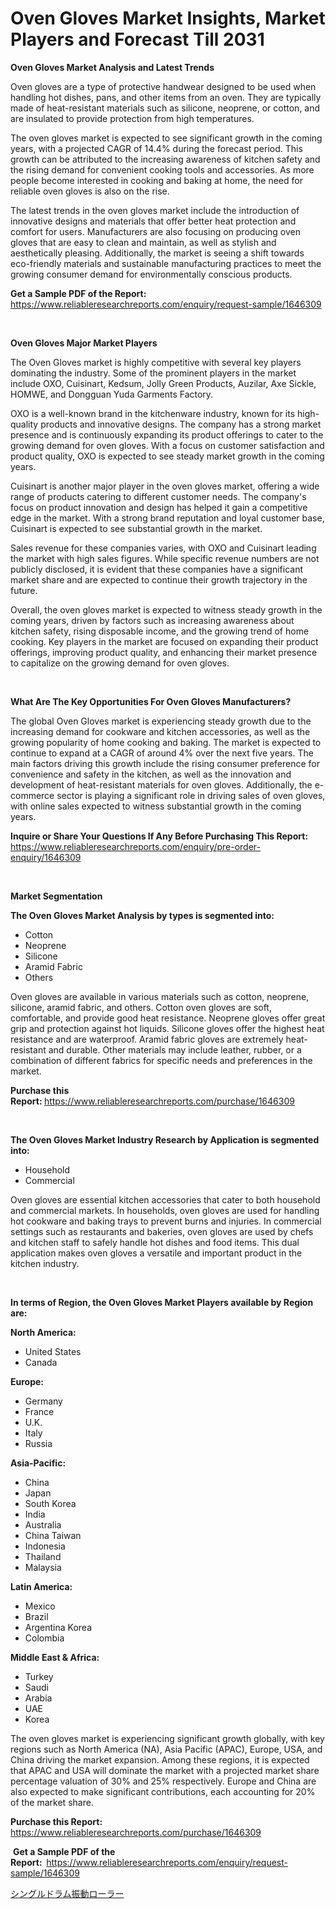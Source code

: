 <p><h1>Oven Gloves Market Insights, Market Players and Forecast Till 2031</h1></p><p><strong>Oven Gloves Market Analysis and Latest Trends</strong></p>
<p><p>Oven gloves are a type of protective handwear designed to be used when handling hot dishes, pans, and other items from an oven. They are typically made of heat-resistant materials such as silicone, neoprene, or cotton, and are insulated to provide protection from high temperatures.</p><p>The oven gloves market is expected to see significant growth in the coming years, with a projected CAGR of 14.4% during the forecast period. This growth can be attributed to the increasing awareness of kitchen safety and the rising demand for convenient cooking tools and accessories. As more people become interested in cooking and baking at home, the need for reliable oven gloves is also on the rise.</p><p>The latest trends in the oven gloves market include the introduction of innovative designs and materials that offer better heat protection and comfort for users. Manufacturers are also focusing on producing oven gloves that are easy to clean and maintain, as well as stylish and aesthetically pleasing. Additionally, the market is seeing a shift towards eco-friendly materials and sustainable manufacturing practices to meet the growing consumer demand for environmentally conscious products.</p></p>
<p><strong>Get a Sample PDF of the Report:&nbsp;</strong> <a href="https://www.reliableresearchreports.com/enquiry/request-sample/1646309">https://www.reliableresearchreports.com/enquiry/request-sample/1646309</a></p>
<p>&nbsp;</p>
<p><strong>Oven Gloves Major Market Players</strong></p>
<p><p>The Oven Gloves market is highly competitive with several key players dominating the industry. Some of the prominent players in the market include OXO, Cuisinart, Kedsum, Jolly Green Products, Auzilar, Axe Sickle, HOMWE, and Dongguan Yuda Garments Factory.</p><p>OXO is a well-known brand in the kitchenware industry, known for its high-quality products and innovative designs. The company has a strong market presence and is continuously expanding its product offerings to cater to the growing demand for oven gloves. With a focus on customer satisfaction and product quality, OXO is expected to see steady market growth in the coming years.</p><p>Cuisinart is another major player in the oven gloves market, offering a wide range of products catering to different customer needs. The company's focus on product innovation and design has helped it gain a competitive edge in the market. With a strong brand reputation and loyal customer base, Cuisinart is expected to see substantial growth in the market.</p><p>Sales revenue for these companies varies, with OXO and Cuisinart leading the market with high sales figures. While specific revenue numbers are not publicly disclosed, it is evident that these companies have a significant market share and are expected to continue their growth trajectory in the future.</p><p>Overall, the oven gloves market is expected to witness steady growth in the coming years, driven by factors such as increasing awareness about kitchen safety, rising disposable income, and the growing trend of home cooking. Key players in the market are focused on expanding their product offerings, improving product quality, and enhancing their market presence to capitalize on the growing demand for oven gloves.</p></p>
<p>&nbsp;</p>
<p><strong>What Are The Key Opportunities For Oven Gloves Manufacturers?</strong></p>
<p><p>The global Oven Gloves market is experiencing steady growth due to the increasing demand for cookware and kitchen accessories, as well as the growing popularity of home cooking and baking. The market is expected to continue to expand at a CAGR of around 4% over the next five years. The main factors driving this growth include the rising consumer preference for convenience and safety in the kitchen, as well as the innovation and development of heat-resistant materials for oven gloves. Additionally, the e-commerce sector is playing a significant role in driving sales of oven gloves, with online sales expected to witness substantial growth in the coming years.</p></p>
<p><strong>Inquire or Share Your Questions If Any Before Purchasing This Report:</strong> <a href="https://www.reliableresearchreports.com/enquiry/pre-order-enquiry/1646309">https://www.reliableresearchreports.com/enquiry/pre-order-enquiry/1646309</a></p>
<p>&nbsp;</p>
<p><strong>Market Segmentation</strong></p>
<p><strong>The Oven Gloves Market Analysis by types is segmented into:</strong></p>
<p><ul><li>Cotton</li><li>Neoprene</li><li>Silicone</li><li>Aramid Fabric</li><li>Others</li></ul></p>
<p><p>Oven gloves are available in various materials such as cotton, neoprene, silicone, aramid fabric, and others. Cotton oven gloves are soft, comfortable, and provide good heat resistance. Neoprene gloves offer great grip and protection against hot liquids. Silicone gloves offer the highest heat resistance and are waterproof. Aramid fabric gloves are extremely heat-resistant and durable. Other materials may include leather, rubber, or a combination of different fabrics for specific needs and preferences in the market.</p></p>
<p><strong>Purchase this Report:&nbsp;</strong><a href="https://www.reliableresearchreports.com/purchase/1646309">https://www.reliableresearchreports.com/purchase/1646309</a></p>
<p>&nbsp;</p>
<p><strong>The Oven Gloves Market Industry Research by Application is segmented into:</strong></p>
<p><ul><li>Household</li><li>Commercial</li></ul></p>
<p><p>Oven gloves are essential kitchen accessories that cater to both household and commercial markets. In households, oven gloves are used for handling hot cookware and baking trays to prevent burns and injuries. In commercial settings such as restaurants and bakeries, oven gloves are used by chefs and kitchen staff to safely handle hot dishes and food items. This dual application makes oven gloves a versatile and important product in the kitchen industry.</p></p>
<p>&nbsp;</p>
<p><strong>In terms of Region, the Oven Gloves Market Players available by Region are:</strong></p>
<p>
    <p> <strong> North America: </strong>
        <ul>
            <li>United States</li>
            <li>Canada</li>
        </ul>
        </p> 
    <p> <strong> Europe: </strong>
        <ul>
            <li>Germany</li>
            <li>France</li>
            <li>U.K.</li>
            <li>Italy</li>
            <li>Russia</li>
        </ul>
        </p> 
    <p> <strong> Asia-Pacific: </strong>
        <ul>
            <li>China</li>
            <li>Japan</li>
            <li>South Korea</li>
            <li>India</li>
            <li>Australia</li>
            <li>China Taiwan</li>
            <li>Indonesia</li>
            <li>Thailand</li>
            <li>Malaysia</li>
        </ul>
        </p> 
    <p> <strong> Latin America: </strong>
        <ul>
            <li>Mexico</li>
            <li>Brazil</li>
            <li>Argentina Korea</li>
            <li>Colombia</li>
        </ul>
        </p> 
    <p> <strong> Middle East & Africa: </strong>
        <ul>
            <li>Turkey</li>
            <li>Saudi</li>
            <li>Arabia</li>
            <li>UAE</li>
            <li>Korea</li>
        </ul>
    </p>
    </p>
<p><p>The oven gloves market is experiencing significant growth globally, with key regions such as North America (NA), Asia Pacific (APAC), Europe, USA, and China driving the market expansion. Among these regions, it is expected that APAC and USA will dominate the market with a projected market share percentage valuation of 30% and 25% respectively. Europe and China are also expected to make significant contributions, each accounting for 20% of the market share.</p></p>
<p><strong>Purchase this Report: </strong><a href="https://www.reliableresearchreports.com/purchase/1646309">https://www.reliableresearchreports.com/purchase/1646309</a></p>
<p>&nbsp;<strong>Get a Sample PDF of the Report:&nbsp;&nbsp;</strong><a href="https://www.reliableresearchreports.com/enquiry/request-sample/1646309">https://www.reliableresearchreports.com/enquiry/request-sample/1646309</a></p>
<p><strong></strong></p>
<p><p><a href="https://github.com/oqoeusbvpadwjs08/Market-Research-Report-List-1/blob/main/16649936833.md">シングルドラム振動ローラー</a></p></p>